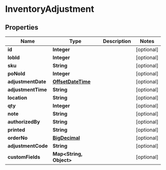 
# InventoryAdjustment

## Properties
Name | Type | Description | Notes
------------ | ------------- | ------------- | -------------
**id** | **Integer** |  |  [optional]
**lobId** | **Integer** |  |  [optional]
**sku** | **String** |  |  [optional]
**poNoId** | **Integer** |  |  [optional]
**adjustmentDate** | [**OffsetDateTime**](OffsetDateTime.md) |  |  [optional]
**adjustmentTime** | **String** |  |  [optional]
**location** | **String** |  |  [optional]
**qty** | **Integer** |  |  [optional]
**note** | **String** |  |  [optional]
**authorizedBy** | **String** |  |  [optional]
**printed** | **String** |  |  [optional]
**orderNo** | [**BigDecimal**](BigDecimal.md) |  |  [optional]
**adjustmentCode** | **String** |  |  [optional]
**customFields** | **Map&lt;String, Object&gt;** |  |  [optional]



